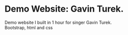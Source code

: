 # Demo Website: Gavin Turek.
Demo website I built in 1 hour for singer Gavin Turek.</br>
Bootstrap, html and css
